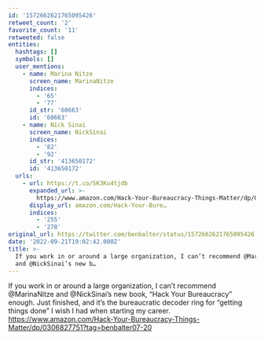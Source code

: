 ```yaml
---
id: '1572662621765095426'
retweet_count: '2'
favorite_count: '11'
retweeted: false
entities:
  hashtags: []
  symbols: []
  user_mentions:
    - name: Marina Nitze
      screen_name: MarinaNitze
      indices:
        - '65'
        - '77'
      id_str: '60663'
      id: '60663'
    - name: Nick Sinai
      screen_name: NickSinai
      indices:
        - '82'
        - '92'
      id_str: '413650172'
      id: '413650172'
  urls:
    - url: https://t.co/SK3Ku4tjdb
      expanded_url: >-
        https://www.amazon.com/Hack-Your-Bureaucracy-Things-Matter/dp/0306827751?tag=benbalter07-20
      display_url: amazon.com/Hack-Your-Bure…
      indices:
        - '255'
        - '278'
original_url: https://twitter.com/benbalter/status/1572662621765095426
date: '2022-09-21T19:02:42.000Z'
title: >-
  If you work in or around a large organization, I can’t recommend @MarinaNitze
  and @NickSinai’s new b…
---
```


If you work in or around a large organization, I can’t recommend @MarinaNitze and @NickSinai’s new book, “Hack Your Bureaucracy” enough. Just finished, and it’s the bureaucratic decoder ring for “getting things done” I wish I had when starting my career. https://www.amazon.com/Hack-Your-Bureaucracy-Things-Matter/dp/0306827751?tag=benbalter07-20